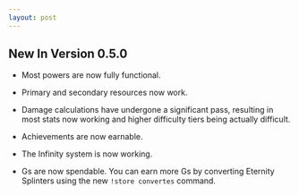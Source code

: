 ```yaml
---
layout: post
---
```


## New In Version 0.5.0

* Most powers are now fully functional.

* Primary and secondary resources now work.

* Damage calculations have undergone a significant pass, resulting in most stats now working and higher difficulty tiers being actually difficult.

* Achievements are now earnable.

* The Infinity system is now working.

* Gs are now spendable. You can earn more Gs by converting Eternity Splinters using the new `!store convertes` command.
